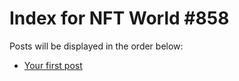 # Index for NFT World #858
Posts will be displayed in the order below:

- [Your first post](./001-first.md)

